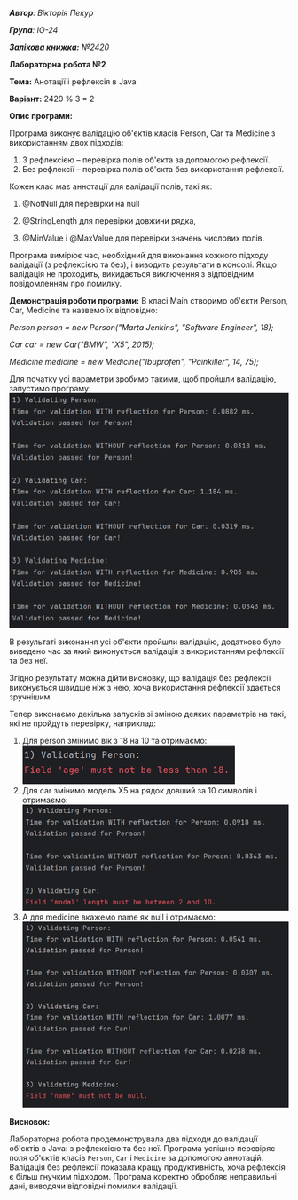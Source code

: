 _**Автор**: Вікторія Пекур_

_**Група**: ІО-24_

_**Залікова книжка:** №2420_


**Лабораторна робота №2**

**Тема:** Анотації і рефлексія в Java

**Варіант:** 2420 % 3 = 2

**Опис програми:**

Програма виконує валідацію об'єктів класів Person, Car та Medicine з використанням двох підходів:

1) З рефлексією – перевірка полів об'єкта за допомогою рефлексії.
2) Без рефлексії – перевірка полів об'єкта без використання рефлексії.


Кожен клас має аннотації для валідації полів, такі як:

1) @NotNull для перевірки на null

2) @StringLength для перевірки довжини рядка,

3) @MinValue і @MaxValue для перевірки значень числових полів.


Програма вимірює час, необхідний для виконання кожного підходу валідації (з рефлексією та без), і виводить результати в консолі. Якщо валідація не проходить, викидається виключення з відповідним повідомленням про помилку.

**Демонстрація роботи програми:**
В класі Main створимо об'єкти Person, Car, Medicine та назвемо їх відповідно:

_Person person = new Person("Marta Jenkins", "Software Engineer", 18);_

_Car car = new Car("BMW", "X5", 2015);_

_Medicine medicine = new Medicine("Ibuprofen", "Painkiller", 14, 75);_

Для початку усі параметри зробимо такими, щоб пройшли валідацію, запустимо програму:
![img.png](img.png)

В результаті виконання усі об'єкти пройшли валідацію, додатково було виведено час за який виконується валідація з використанням рефлексії та без неї.

Згідно результату можна дійти висновку, що валідація без рефлексії виконується швидше ніж з нею, хоча використання рефлексії здається зручнішим.

Тепер виконаємо декілька запусків зі зміною деяких параметрів на такі, які не пройдуть перевірку, наприклад:

1) Для person змінимо вік з 18 на 10 та отримаємо:
![img_1.png](img_1.png)
2) Для car змінимо модель X5 на рядок довший за 10 символів і отримаємо:
![img_2.png](img_2.png)
3) А для medicine вкажемо name як null і отримаємо:
![img_3.png](img_3.png)

**Висновок:**

Лабораторна робота продемонструвала два підходи до валідації об'єктів в Java: з рефлексією та без неї. Програма успішно перевіряє поля об'єктів класів `Person`, `Car` і `Medicine` за допомогою аннотацій. Валідація без рефлексії показала кращу продуктивність, хоча рефлексія є більш гнучким підходом. Програма коректно обробляє неправильні дані, виводячи відповідні помилки валідації.


